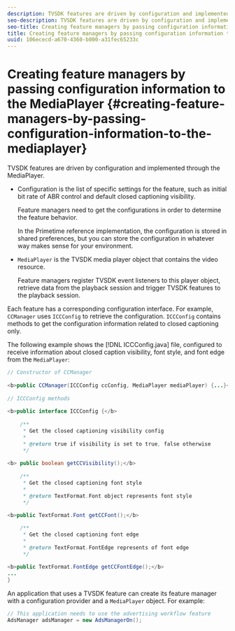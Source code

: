 ```yaml
---
description: TVSDK features are driven by configuration and implemented through the MediaPlayer.
seo-description: TVSDK features are driven by configuration and implemented through the MediaPlayer.
seo-title: Creating feature managers by passing configuration information to the MediaPlayer
title: Creating feature managers by passing configuration information to the MediaPlayer
uuid: 106ececd-a670-4360-b000-a31fec65233c
---
```


# Creating feature managers by passing configuration information to the MediaPlayer {#creating-feature-managers-by-passing-configuration-information-to-the-mediaplayer}

TVSDK features are driven by configuration and implemented through the MediaPlayer.

* Configuration is the list of specific settings for the feature, such as initial bit rate of ABR control and default closed captioning visibility.

  Feature managers need to get the configurations in order to determine the feature behavior.

  In the Primetime reference implementation, the configuration is stored in shared preferences, but you can store the configuration in whatever way makes sense for your environment. 

* `MediaPlayer` is the TVSDK media player object that contains the video resource.

  Feature managers register TVSDK event listeners to this player object, retrieve data from the playback session and trigger TVSDK features to the playback session.

Each feature has a corresponding configuration interface. For example, `CCManager` uses `ICCConfig` to retrieve the configuration. `ICCConfig` contains methods to get the configuration information related to closed captioning only.

The following example shows the [!DNL ICCConfig.java] file, configured to receive information about closed caption visibility, font style, and font edge from the `MediaPlayer`:

```java
// Constructor of CCManager 
 
<b>public CCManager(ICCConfig ccConfig, MediaPlayer mediaPlayer) {...}</b> 
  
// ICCConfig methods 
 
<b>public interface ICCConfig {</b> 
  
    /** 
     * Get the closed captioning visibility config 
     * 
     * @return true if visibility is set to true, false otherwise 
     */ 
    
<b> public boolean getCCVisibility();</b> 
  
    /** 
     * Get the closed captioning font style 
     * 
     * @return TextFormat.Font object represents font style 
     */ 
     
<b>public TextFormat.Font getCCFont();</b>

    /** 
     * Get the closed captioning font edge 
     * 
     * @return TextFormat.FontEdge represents of font edge 
     */ 
     
<b>public TextFormat.FontEdge getCCFontEdge();</b> 
... 
}
```

An application that uses a TVSDK feature can create its feature manager with a configuration provider and a `MediaPlayer` object. For example:

```java
// This application needs to use the advertising workflow feature 
AdsManager adsManager = new AdsManagerOn();
```

<!-- 

Comment Type: draft

Feature manager configuration API docs: [Javadoc](https://help.adobe.com/en_US/primetime/reference_implementation/android/javadoc/com/adobe/primetime/reference/config/package-summary.html) 

-->
